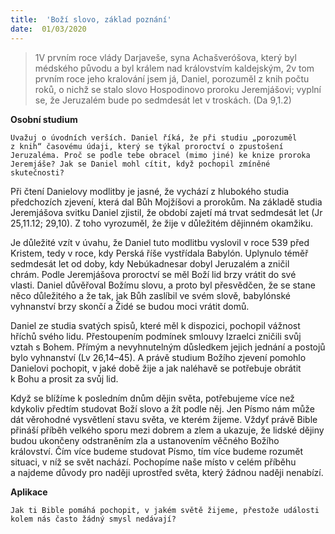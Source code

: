 ```yaml
---
title:  'Boží slovo, základ poznání'
date:  01/03/2020
---
```


> <p></p>
> 1V prvním roce vlády Darjaveše, syna Achašveróšova, který byl médského původu a byl králem nad královstvím kaldejským, 2v tom prvním roce jeho kralování jsem já, Daniel, porozuměl z knih počtu roků, o nichž se stalo slovo Hospodinovo proroku Jeremjášovi; vyplní se, že Jeruzalém bude po sedmdesát let v troskách. (Da 9,1.2)

**Osobní studium**

`Uvažuj o úvodních verších. Daniel říká, že při studiu „porozuměl z knih“ časovému údaji, který se týkal proroctví o zpustošení Jeruzaléma. Proč se podle tebe obracel (mimo jiné) ke knize proroka Jeremjáše? Jak se Daniel mohl cítit, když pochopil zmíněné skutečnosti?`

Při čtení Danielovy modlitby je jasné, že vychází z hlubokého studia předchozích zjevení, která dal Bůh Mojžíšovi a prorokům. Na základě studia Jeremjášova svitku Daniel zjistil, že období zajetí má trvat sedmdesát let (Jr 25,11.12; 29,10). Z toho vyrozuměl, že žije v důležitém dějinném okamžiku.

Je důležité vzít v úvahu, že Daniel tuto modlitbu vyslovil v roce 539 před Kristem, tedy v roce, kdy Perská říše vystřídala Babylón. Uplynulo téměř sedmdesát let od doby, kdy Nebúkadnesar dobyl Jeruzalém a zničil chrám. Podle Jeremjášova proroctví se měl Boží lid brzy vrátit do své vlasti. Daniel důvěřoval Božímu slovu, a proto byl přesvědčen, že se stane něco důležitého a že tak, jak Bůh zaslíbil ve svém slově, babylónské vyhnanství brzy skončí a Židé se budou moci vrátit domů.

Daniel ze studia svatých spisů, které měl k dispozici, pochopil vážnost hříchů svého lidu. Přestoupením podmínek smlouvy Izraelci zničili svůj vztah s Bohem. Přímým a nevyhnutelným důsledkem jejich jednání a postojů bylo vyhnanství (Lv 26,14–45). A právě studium Božího zjevení pomohlo Danielovi pochopit, v jaké době žije a jak naléhavě se potřebuje obrátit k Bohu a prosit za svůj lid.

Když se blížíme k posledním dnům dějin světa, potřebujeme více než kdykoliv předtím studovat Boží slovo a žít podle něj. Jen Písmo nám může dát věrohodné vysvětlení stavu světa, ve kterém žijeme. Vždyť právě Bible přináší příběh velkého sporu mezi dobrem a zlem a ukazuje, že lidské dějiny budou ukončeny odstraněním zla a ustanovením věčného Božího království. Čím více budeme studovat Písmo, tím více budeme rozumět situaci, v níž se svět nachází. Pochopíme naše místo v celém příběhu a najdeme důvody pro naději uprostřed světa, který žádnou naději nenabízí.

**Aplikace**

`Jak ti Bible pomáhá pochopit, v jakém světě žijeme, přestože události kolem nás často žádný smysl nedávají?`